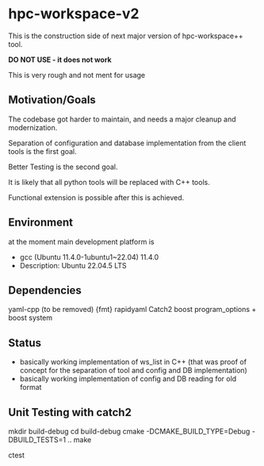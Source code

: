 # hpc-workspace-v2

This is the construction side of next major version of hpc-workspace++ tool.

**DO NOT USE - it does not work**

This is very rough and not ment for usage

## Motivation/Goals

The codebase got harder to maintain, and needs a major cleanup and modernization.

Separation of configuration and database implementation from the client tools
is the first goal.

Better Testing is the second goal.

It is likely that all python tools will be replaced with C++ tools.

Functional extension is possible after this is achieved.

## Environment

at the moment main development platform is

- gcc (Ubuntu 11.4.0-1ubuntu1~22.04) 11.4.0
- Description:    Ubuntu 22.04.5 LTS

## Dependencies

yaml-cpp (to be removed)
{fmt} 
rapidyaml
Catch2
boost program_options + boost system

## Status

- basically working implementation of ws_list in C++ (that was proof of concept for the separation of tool and config and DB implementation)
- basically working implementation of config and DB reading for old format

## Unit Testing with catch2

mkdir build-debug
cd build-debug
cmake -DCMAKE_BUILD_TYPE=Debug -DBUILD_TESTS=1 ..
make 

ctest
